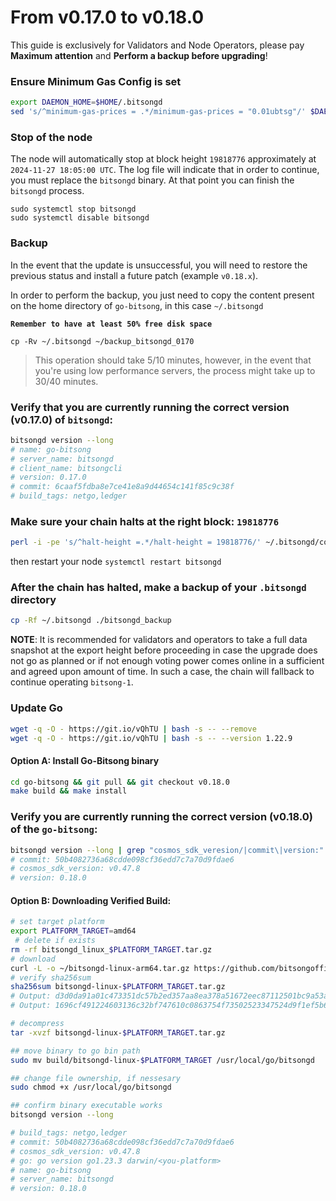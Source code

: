 # From v0.17.0 to v0.18.0

This guide is exclusively for Validators and Node Operators, please pay **Maximum attention** and **Perform a backup before upgrading**!

### Ensure Minimum Gas Config is set

```sh
export DAEMON_HOME=$HOME/.bitsongd
sed 's/^minimum-gas-prices = .*/minimum-gas-prices = "0.01ubtsg"/' $DAEMON_HOME/config/app.toml > temp_file && mv temp_file $DAEMON_HOME/config/app.toml
```

### Stop of the node

The node will automatically stop at block height `19818776` approximately at `2024-11-27 18:05:00 UTC`. The log file will indicate that in order to continue, you must replace the `bitsongd` binary. At that point you can finish the `bitsongd` process.

```
sudo systemctl stop bitsongd
sudo systemctl disable bitsongd
```

### Backup

In the event that the update is unsuccessful, you will need to restore the previous status and install a future patch (example `v0.18.x`).

In order to perform the backup, you just need to copy the content present on the home directory of `go-bitsong`, in this case `~/.bitsongd`

**`Remember to have at least 50% free disk space`**

```
cp -Rv ~/.bitsongd ~/backup_bitsongd_0170
```

> This operation should take 5/10 minutes, however, in the event that you're using low performance servers, the process might take up to 30/40 minutes.

### Verify that you are currently running the correct version (v0.17.0) of `bitsongd`:

```sh
bitsongd version --long
# name: go-bitsong
# server_name: bitsongd
# client_name: bitsongcli
# version: 0.17.0
# commit: 6caaf5fdba8e7ce41e8a9d44654c141f85c9c38f
# build_tags: netgo,ledger
```

### Make sure your chain halts at the right block: `19818776`

```sh
perl -i -pe 's/^halt-height =.*/halt-height = 19818776/' ~/.bitsongd/config/app.toml
```

then restart your node `systemctl restart bitsongd`

### After the chain has halted, make a backup of your `.bitsongd` directory

```sh
cp -Rf ~/.bitsongd ./bitsongd_backup
```

**NOTE**: It is recommended for validators and operators to take a full data snapshot at the export height before proceeding in case the upgrade does not go as planned or if not enough voting power comes online in a sufficient and agreed upon amount of time. In such a case, the chain will fallback to continue operating `bitsong-1`.

### Update Go

```sh
wget -q -O - https://git.io/vQhTU | bash -s -- --remove
wget -q -O - https://git.io/vQhTU | bash -s -- --version 1.22.9
```

#### Option A: Install Go-Bitsong binary

```sh
cd go-bitsong && git pull && git checkout v0.18.0
make build && make install 
```

### Verify you are currently running the correct version (v0.18.0) of the `go-bitsong`:

```sh
bitsongd version --long | grep "cosmos_sdk_veresion/|commit\|version:"
# commit: 50b4082736a68cdde098cf36edd7c7a70d9fdae6
# cosmos_sdk_version: v0.47.8
# version: 0.18.0
```

#### Option B: Downloading Verified Build:

```sh
# set target platform
export PLATFORM_TARGET=amd64
 # delete if exists
rm -rf bitsongd_linux_$PLATFORM_TARGET.tar.gz
# download 
curl -L -o ~/bitsongd-linux-arm64.tar.gz https://github.com/bitsongofficial/go-bitsong/releases/download/v0.18.0/bitsongd-linux-$PLATFORM_TARGET.tar.gz
# verify sha256sum 
sha256sum bitsongd-linux-$PLATFORM_TARGET.tar.gz
# Output: d3d0da91a01c473351dc57b2ed357aa8ea378a51672eec87112501bc9a53add6  bitsongd-linux-amd64.tar.gz
# Output: 1696cf491224603136c32bf747610c0863754f73502523347524d9f1ef5b687f  bitsongd-linux-arm64.tar.gz

# decompress 
tar -xvzf bitsongd-linux-$PLATFORM_TARGET.tar.gz 

## move binary to go bin path
sudo mv build/bitsongd-linux-$PLATFORM_TARGET /usr/local/go/bitsongd

## change file ownership, if nessesary 
sudo chmod +x /usr/local/go/bitsongd

## confirm binary executable works 
bitsongd version --long 

# build_tags: netgo,ledger
# commit: 50b4082736a68cdde098cf36edd7c7a70d9fdae6
# cosmos_sdk_version: v0.47.8
# go: go version go1.23.3 darwin/<you-platform>
# name: go-bitsong
# server_name: bitsongd
# version: 0.18.0
```
